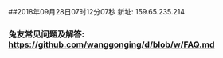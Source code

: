 ##2018年09月28日07时12分07秒 新址: 159.65.235.214
### 兔友常见问题及解答: https://github.com/wanggonging/d/blob/w/FAQ.md
